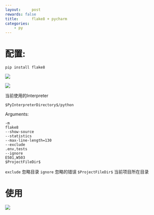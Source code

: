 ```yaml
---
layout:     post
rewards: false
title:      flake8 + pycharm
categories:
    - py
---
```


# 配置:
`pip install flake8`
 
![](https://cdn.jsdelivr.net/gh/631068264/img/006tNc79ly1g3yrve1wx6j317b0u0q41.jpg)

![](https://cdn.jsdelivr.net/gh/631068264/img/006tNc79ly1g3ys0emdamj30ri0q4t9k.jpg)

当前使用的Interpreter

```
$PyInterpreterDirectory$/python
```

Arguments:

```
-m
flake8
--show-source
--statistics
--max-line-length=130
--exclude
.env,tests
--ignore
E501,W503
$ProjectFileDir$
```

`exclude` 忽略目录 `ignore` 忽略的错误 `$ProjectFileDir$` 当前项目所在目录


# 使用

![](https://cdn.jsdelivr.net/gh/631068264/img/006tNc79ly1g3ysbiau3oj30u20pkthe.jpg)